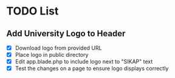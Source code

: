 # TODO List

## Add University Logo to Header
- [x] Download logo from provided URL
- [x] Place logo in public directory
- [x] Edit app.blade.php to include logo next to "SIKAP" text
- [x] Test the changes on a page to ensure logo displays correctly
